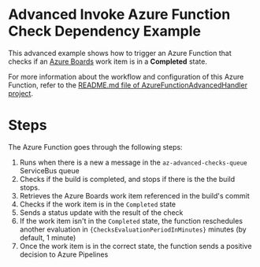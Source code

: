 ﻿# Advanced Invoke Azure Function Check Dependency Example

This advanced example shows how to trigger an Azure Function that checks if an [Azure Boards](https://azure.microsoft.com/products/devops/boards/) work item is in a **Completed** state.

For more information about the workflow and configuration of this Azure Function, refer to the [README.md file of AzureFunctionAdvancedHandler project](../AzureFunctionAdvancedHandler/README.md).

# Steps

The Azure Function goes through the following steps:

1. Runs when there is a new a message in the `az-advanced-checks-queue` ServiceBus queue 
2. Checks if the build is completed, and stops if there is the the build stops.
3. Retrieves the Azure Boards work item referenced in the build's commit
4. Checks if the work item is in the `Completed` state
5. Sends a status update with the result of the check
6. If the work item isn't in the `Completed` state, the function reschedules another evaluation in `{ChecksEvaluationPeriodInMinutes}` minutes (by default, 1 minute)
7. Once the work item is in the correct state, the function sends a positive decision to Azure Pipelines
